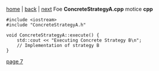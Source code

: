 [home](./page01.md) | [back](./page05.md) | [next](./page07.md)
Foe **ConcreteStrategyA.cpp** motice **cpp**

```
#include <iostream>
#include "ConcreteStrategyA.h"

void ConcreteStrategyA::execute() {
    std::cout << "Executing Concrete Strategy B\n";
    // Implementation of strategy B
}
```

[page 7](./page07.md)
